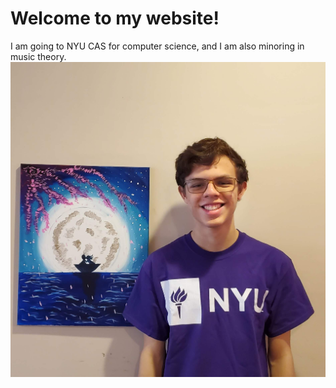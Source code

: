 # Welcome to my website!

I am going to NYU CAS for computer science, and I am also minoring in music theory.  
<a><img src="_images/websitePic.jpg" alt="websitePic" class="inline"/></a>
